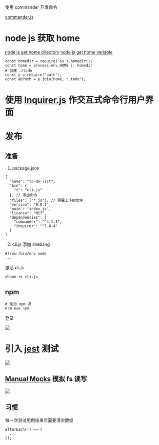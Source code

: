 

使用 commander 开发命令

[commander.js](https://github.com/tj/commander.js/blob/HEAD/Readme_zh-CN.md)

# node js 获取 home

[node js get home directory](https://stackoverflow.com/questions/9080085/node-js-find-home-directory-in-platform-agnostic-way)
[node js get home variable](https://stackoverflow.com/questions/4870328/read-environment-variables-in-node-js)

```
const homedir = require('os').homedir();
const home = process.env.HOME || homedir
# 创建 ./todo
const p = require("path");
const abPath = p.join(home, ".todo");
```

# 使用 [Inquirer.js](https://github.com/SBoudrias/Inquirer.js/) 作交互式命令行用户界面

# 发布

## 准备

1. package.json

```
{
  "name": "to-do-list",
  "bin": {
    "t": "cli.js"
  }, // 添加命令
  "files": ["*.js"], // 需要上传的文件
  "version": "0.0.1",
  "main": "index.js",
  "license": "MIT",
  "dependencies": {
    "commander": "^4.1.1",
    "inquirer": "^7.0.4"
  }
}
```

2. cli.js 添加 shebang

```
#!/usr/bin/env node
...
```

激活 cli.js

```
chome +x cli.js
```

## npm

```
# 使用 npm 源
nrm use npm
```

登录

![](https://upload-images.jianshu.io/upload_images/7094266-e0129b092beb9352.png?imageMogr2/auto-orient/strip%7CimageView2/2/w/1240)

# 引入 [jest](https://jestjs.io/docs/zh-Hans/getting-started) 测试

![](https://upload-images.jianshu.io/upload_images/7094266-8af8e810fff9ae08.png?imageMogr2/auto-orient/strip%7CimageView2/2/w/1240)

## [Manual Mocks](https://jestjs.io/docs/zh-Hans/manual-mocks) 模拟 fs 读写

![](https://upload-images.jianshu.io/upload_images/7094266-e85b9e6f3a2a7120.png?imageMogr2/auto-orient/strip%7CimageView2/2/w/1240)

## 习惯

每一次测试用例结束后需要清空数据

```
afterEach(() => {
  ...
});
```
